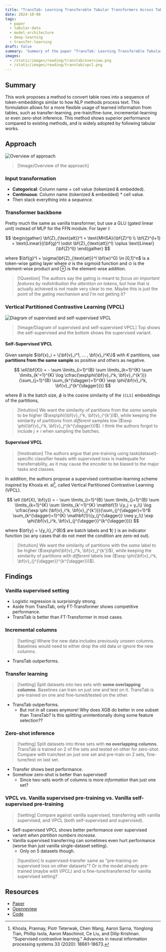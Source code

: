 ```yaml
---
title: "TransTab: Learning Transferable Tabular Transformers Across Tables"
date: 2024-10-08
tags:
  - paper
  - tabular-data
  - model-architecture
  - deep-learning
  - transfer-learning
draft: false
summary: 'Summary of the paper "TransTab: Learning Transferable Tabular Transformers Across Tables"'
images:
  - /static/images/reading/transtab/overview.png
  - /static/images/reading/transtab/vpcl.png
---
```


## Summary

This work proposes a method to convert table rows into a sequence of token-embeddings similar to how NLP methods process text. This formulation allows for a more flexible usage of learned information from tables, such as transfer-learning, pre-train/fine-tune, incremental-learning or even zero-shot inference. This method shows superior performance compared to existing methods, and is widely adopted by following tabular works.

## Approach

![Overview of approach](/static/images/reading/transtab/overview.png)

> [!image/Overview of the approach]

### Input transformation

- **Categorical**: Column name + cell value (tokenized & embedded).
- **Continuous**: Column name (tokenized & embedded) \* cell value.
- Then stack everything into a _sequence_.

### Transformer backbone

Pretty much the same as vanilla transformer, but use a GLU (gated linear unit) instead of MLP for the FFN module. For layer $l$:

$$
\begin{gather}
\bf{Z}_{\text{att}}^l = \text{MHSA}(\bf{Z}^l) \\
\bf{Z}^{l+1} = \text{Linear}((\bf{g}^l \odot \bf{Z}_{\text{att}}^l) \oplus \text{Linear}(\bf{Z}^l))
\end{gather}
$$

where $\bf{g}^l = \sigma(\bf{Z}_{\text{att}}^l \bf{w}^G) \in [0,1]^n$ is a token-wise gating layer where $\sigma$ is the sigmoid function and $\odot$ is the element-wise product and $\oplus$ is the element-wise addition.

> [!Question]
> The authors say the gating is meant to _focus on important features by redistribution the attention on tokens_, but how that is actually achieved is not made very clear to me. Maybe this is just the point of the _gating mechanism_ and I'm not getting it?

### Vertical Partitioned Contrastive Learning (VPCL)

![Diagram of supervised and self-supervised VPCL](/static/images/reading/transtab/vpcl.png)

> [!image/Diagram of supervised and self-supervised VPCL]
> Top shows the self-supervised and the bottom shows the supervised variant.

#### Self-Supervised VPCL

Given sample $\bf{x}_i = \{\bf{v}_i^1, ... , \bf{v}_i^K\}$ with $K$ partitions, use **partitions from the same sample** as positive and others as negative.

$$
\ell(\bf{X}) = - \sum \limits_{i=1}^{B} \sum \limits_{k=1}^{K} \sum \limits_{k'=1}^{K} \log \cfrac{\exp\phi(\bf{v}_i^k, \bf{v}_i^{k'})}{\sum_{j=1}^{B} \sum_{k^{\dagger}=1}^{K} \exp \phi(\bf{v}_i^k, \bf{v}_j^{k^{\dagger}})}
$$

where $B$ is the batch size, $\phi$ is the cosine similarity of the `[CLS]` embeddings of the partitions,

> [!intuition]
> We want the similarity of partitions from the _same_ sample to be higher ($\exp\phi(\bf{v}_i^k, \bf{v}_i^{k'})$), while keeping the similarity of partitions from _different_ samples low ($\exp \phi(\bf{v}_i^k, \bf{v}_j^{k^{\dagger}})$). I think the authors forgot to include $j \neq i$ when sampling the batches.

#### Supervised VPCL

> [!motivation]
> The authors argue that pre-training using task(dataset)-specific classifier heads with supervised loss is inadequate for transferrability, as it may cause the encoder to be biased to the major tasks and classes.

In addition, the authors propose a supervised contrastive-learning scheme inspired by Khosla et. al[^1], called Vertical Partitioned Contrastive Learning (VPCL).

$$
\ell (\bf{X}, \bf{y}) = - \sum \limits_{i=1}^{B} \sum \limits_{j=1}^{B} \sum \limits_{k=1}^{K} \sum \limits_{k'=1}^{K} \mathbf{1} \{y_j = y_i\} \log \cfrac{\exp \phi (\bf{v}_i^k, \bf{v}_j^{k'})}{\sum_{j^{\dagger}=1}^B \sum_{k^{\dagger}=1}^{K} \mathbf{1}\{y_{j^{\dagger}} \neq y_i\} \exp \phi(\bf{v}_i^k, \bf{v}_{j^{\dagger}}^{k^{\dagger}})}
$$

where $\bf{y} = \{y_i\}_i^{B}$ are batch labels and $\mathbf{1}\{\cdot\}$ is an indicator function (so any cases that do not meet the condition are zero-ed out).

> [!intuition]
> We want the similarity of partitions with the _same_ label to be higher ($\exp\phi(\bf{v}_i^k, \bf{v}_j^{k'})$), while keeping the similarity of partitions with _different_ labels low ($\exp \phi(\bf{v}_i^k, \bf{v}_{j^{\dagger}}^{k^{\dagger}})$).

## Findings

### Vanilla supervised setting

- Logistic regression is surprisingly strong.
- Aside from TransTab, only FT-Transformer shows competitive performance.
- TransTab is better than FT-Transformer in most cases.

### Incremental columns

> [!setting]
> Where the new data includes previously unseen columns. Baselines would need to either drop the old data or ignore the new columns.

- TransTab outperforms.

### Transfer learning

> [!setting]
> Split datasets into two sets with **some overlapping columns**. Baselines can train on just one and test on it. TransTab is pre-trained on one and fine-tuned/tested on the other.

- TransTab outperforms.
  - But not in all cases anymore! Why does XGB do better in one subset than TransTab? Is this splitting unintentionally doing some feature selection??

### Zero-shot inference

> [!setting]
> Split datasets into three sets with **no overlapping columns**. TransTab is trained on 2 of the sets and tested on other for zero-shot. Compare with train/test on just one set and pre-train on 2 sets, fine-tune/test on last set.

- Transfer shows best performance.
- Somehow zero-shot is better than supervised!
  - Since two-sets worth of columns is more *information* than just one set?

### VPCL vs. Vanilla supervised pre-training vs. Vanilla self-supervised pre-training

> [!setting]
> Compare against vanilla supervised, transferring with vanilla supervised, and VPCL (both self-supervised and supervised).

- Self-supervised VPCL shows better performance over supervised variant *when partition numbers increase*.
- Vanilla supervised transferring can sometimes even hurt performance (worse than just vanilla single-dataset setting).
  - Only on 5 datasets though.

> [!question]
> Is supervised-transfer same as "pre-training on supervised loss on other datasets"? Or is the model already pre-trained (maybe with VPCL) and is fine-tune/transferred for vanilla supervised setting?

## Resources

- [Paper](https://arxiv.org/pdf/2205.09328)
- [Openreview](https://openreview.net/forum?id=A1yGs_SWiIi)
- [Code](https://github.com/RyanWangZf/transtab)

[^1]: Khosla, Prannay, Piotr Teterwak, Chen Wang, Aaron Sarna, Yonglong Tian, Phillip Isola, Aaron Maschinot, Ce Liu, and Dilip Krishnan. "Supervised contrastive learning." Advances in neural information processing systems 33 (2020): 18661-18673.
